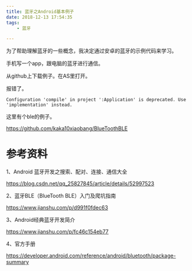 ```yaml
---
title: 蓝牙之Android基本例子
date: 2018-12-13 17:54:35
tags:
	- 蓝牙

---
```




为了帮助理解蓝牙的一些概念，我决定通过安卓的蓝牙的示例代码来学习。

手机写一个app，跟电脑的蓝牙进行通信。

从github上下载例子。在AS里打开。

报错了。

```
Configuration 'compile' in project ':Application' is deprecated. Use 'implementation' instead.
```



这里有个ble的例子。

https://github.com/kaka10xiaobang/BlueToothBLE



# 参考资料

1、Android 蓝牙开发之搜索、配对、连接、通信大全

https://blog.csdn.net/qq_25827845/article/details/52997523

2、蓝牙BLE（BlueTooth BLE）入门及爬坑指南

https://www.jianshu.com/p/d991f0fdec63

3、Android经典蓝牙开发简介

https://www.jianshu.com/p/fc46c154eb77

4、官方手册

https://developer.android.com/reference/android/bluetooth/package-summary